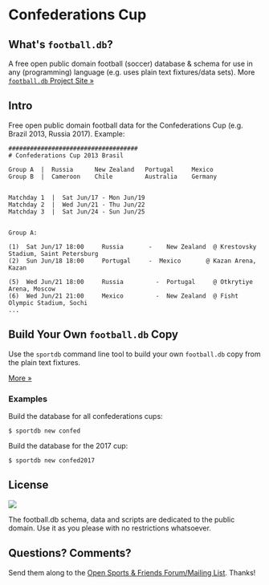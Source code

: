 # Confederations Cup

## What's `football.db`?

A free open public domain football (soccer) database & schema
for use in any (programming) language
(e.g. uses plain text fixtures/data sets).
More [`football.db` Project Site »](http://openfootball.github.io)

## Intro

Free open public domain football data for
the Confederations Cup (e.g. Brazil 2013, Russia 2017). Example:

```
####################################
# Confederations Cup 2013 Brasil

Group A  |  Russia      New Zealand   Portugal     Mexico
Group B  |  Cameroon    Chile         Australia    Germany


Matchday 1  |  Sat Jun/17 - Mon Jun/19
Matchday 2  |  Wed Jun/21 - Thu Jun/22
Matchday 3  |  Sat Jun/24 - Sun Jun/25


Group A:

(1)  Sat Jun/17 18:00     Russia       -	New Zealand  @ Krestovsky Stadium, Saint Petersburg
(2)  Sun Jun/18 18:00     Portugal     -  Mexico       @ Kazan Arena, Kazan

(5)  Wed Jun/21 18:00     Russia 	     -  Portugal     @ Otkrytiye Arena, Moscow
(6)  Wed Jun/21 21:00     Mexico 	     -  New Zealand  @ Fisht Olympic Stadium, Sochi
...
```


## Build Your Own `football.db` Copy

Use the `sportdb` command line tool to build your own `football.db` copy
from the plain text fixtures.

[More »](https://github.com/openfootball/datafile)



### Examples

Build the database for all confederations cups:

    $ sportdb new confed

Build the database for the 2017 cup:

    $ sportdb new confed2017


## License

![](https://publicdomainworks.github.io/buttons/zero88x31.png)

The football.db schema, data and scripts are dedicated to the public domain. Use it as you please with no restrictions whatsoever.


## Questions? Comments?

Send them along to the
[Open Sports & Friends Forum/Mailing List](http://groups.google.com/group/opensport).
Thanks!
